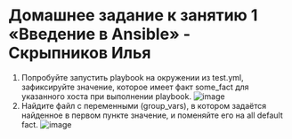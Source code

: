 # Домашнее задание к занятию 1 «Введение в Ansible» - Скрыпников Илья
1. Попробуйте запустить playbook на окружении из test.yml, зафиксируйте значение, которое имеет факт some_fact для указанного хоста при выполнении playbook.
![image](https://github.com/user-attachments/assets/65377855-10e2-419b-8683-e2be5293b9fb)
2. Найдите файл с переменными (group_vars), в котором задаётся найденное в первом пункте значение, и поменяйте его на all default fact.
![image](https://github.com/user-attachments/assets/bbc84e41-6ab4-42b9-b4f7-45720bb0350b)

